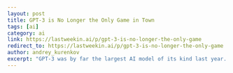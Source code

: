 ```yaml
---
layout: post
title: GPT-3 is No Longer the Only Game in Town
tags: [ai]
category: ai
link: https://lastweekin.ai/p/gpt-3-is-no-longer-the-only-game
redirect_to: https://lastweekin.ai/p/gpt-3-is-no-longer-the-only-game
author: andrey_kurenkov
excerpt: "GPT-3 was by far the largest AI model of its kind last year. Now? Not so much. "
---
```


